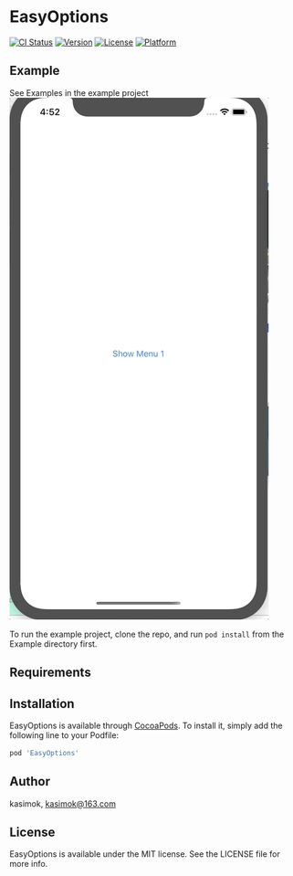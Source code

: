 # EasyOptions

[![CI Status](https://img.shields.io/travis/kasimok/EasyOptions.svg?style=flat)](https://travis-ci.org/kasimok/EasyOptions)
[![Version](https://img.shields.io/cocoapods/v/EasyOptions.svg?style=flat)](https://cocoapods.org/pods/EasyOptions)
[![License](https://img.shields.io/cocoapods/l/EasyOptions.svg?style=flat)](https://cocoapods.org/pods/EasyOptions)
[![Platform](https://img.shields.io/cocoapods/p/EasyOptions.svg?style=flat)](https://cocoapods.org/pods/EasyOptions)

## Example
See Examples in the example project
![demo](gitDemo.gif)


To run the example project, clone the repo, and run `pod install` from the Example directory first.

## Requirements

## Installation

EasyOptions is available through [CocoaPods](https://cocoapods.org). To install
it, simply add the following line to your Podfile:

```ruby
pod 'EasyOptions'
```

## Author

kasimok, kasimok@163.com

## License

EasyOptions is available under the MIT license. See the LICENSE file for more info.
